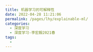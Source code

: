 ```yaml
---
title: 机器学习的可解释性
date: 2022-04-28 11:21:06
permalink: /pages/lhy/explainable-ml/
categories:
  - 深度学习
  - 深度学习-李宏毅2021春
tags:
  - 
---
```

